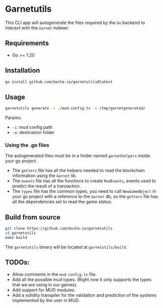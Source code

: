 # Garnetutils

This CLI app will autogenerate the files required by the `Go` backend to interact with the `Garnet` indexer.

## Requirements

- Go >= 1.20

## Installation

```sh
go install github.com/bocha-io/garnetutils@latest
```

## Usage

```sh
garnetutils generate -i ./mud.config.ts -o /tmp/garnetgenerated/
```

Params:

- `-i`: mud config path
- `-o`: destination folder

### Using the .go files

The autogenerated files must be in a folder named `garnethelpers` inside your go project.

- The `getters` file has all the helpers needed to read the blockchain information using the `Garnet` lib.
- The `events` file has all the functions to create `MudEvents`, events used to predict the result of a transaction.
- The `types` file has the common types, you need to call `NewGameObject` in your go project with a reference to the `Garnet` db, so the `getters` file has all the dependencies set to read the game status.

## Build from source

```sh
git clone https://github.com/bocha-io/garnetutils
cd garnetutils
make build
```

The `garnetutils` binary will be located at `garnetutils/build`.

## TODOs:

- Allow comments in the `mud.config.ts` file.
- Add all the possible mud types. (Right now it only supports the types that we are using in our games).
- Add support for MUD modules.
- Add a solidity transpiler for the validation and prediction of the systems implemented by the user in MUD.
